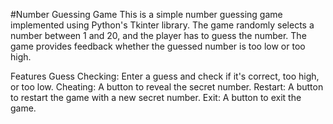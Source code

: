#Number Guessing Game
This is a simple number guessing game implemented using Python's Tkinter library. The game randomly selects a number between 1 and 20, and the player has to guess the number. The game provides feedback whether the guessed number is too low or too high.

Features
Guess Checking: Enter a guess and check if it's correct, too high, or too low.
Cheating: A button to reveal the secret number.
Restart: A button to restart the game with a new secret number.
Exit: A button to exit the game.
